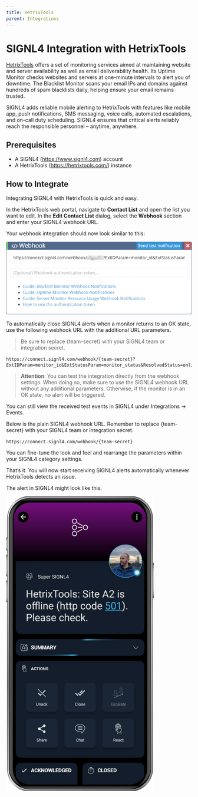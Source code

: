 ```yaml
---
title: HetrixTools
parent: Integrations
---
```


# SIGNL4 Integration with HetrixTools

[HetrixTools](https://hetrixtools.com/) offers a set of monitoring services aimed at maintaining website and server availability as well as email deliverability health. Its Uptime Monitor checks websites and servers at one-minute intervals to alert you of downtime. The Blacklist Monitor scans your email IPs and domains against hundreds of spam blacklists daily, helping ensure your email remains trusted.

SIGNL4 adds reliable mobile alerting to HetrixTools with features like mobile app, push notifications, SMS messaging, voice calls, automated escalations, and on-call duty scheduling. SIGNL4 ensures that critical alerts reliably reach the responsible personnel – anytime, anywhere.

## Prerequisites

- A SIGNL4 (<https://www.signl4.com>) account
- A HetrixTools (<https://hetrixtools.com/>) instance

## How to Integrate

Integrating SIGNL4 with HetrixTools is quick and easy.

In the HetrixTools web portal, navigate to **Contact List** and open the list you want to edit. In the **Edit Contact List** dialog, select the **Webhook** section and enter your SIGNL4 webhook URL.

Your webhook integration should now look similar to this:

![Honeycomb SIGNL4 Webhook](hetrixtools-webhook.png)

To automatically close SIGNL4 alerts when a monitor returns to an OK state, use the following webhook URL with the additional URL parameters.

> Be sure to replace {team-secret} with your SIGNL4 team or integration secret.

```
https://connect.signl4.com/webhook/{team-secret}?ExtIDParam=monitor_id&ExtStatusParam=monitor_status&ResolvedStatus=online
```

> **Attention**: You can test the integration directly from the webhook settings. When doing so, make sure to use the SIGNL4 webhook URL without any additional parameters. Otherwise, if the monitor is in an OK state, no alert will be triggered.

You can still view the received test events in SIGNL4 under Integrations -> Events.

Below is the plain SIGNL4 webhook URL. Remember to replace {team-secret} with your SIGNL4 team or integration secret.

```
https://connect.signl4.com/webhook/{team-secret}
```

You can fine-tune the look and feel and rearrange the parameters within your SIGNL4 category settings.

That’s it. You will now start receiving SIGNL4 alerts automatically whenever HetrixTools detects an issue.

The alert in SIGNL4 might look like this.

![SIGNL4 Alert](signl4-hetrixtools.png)
